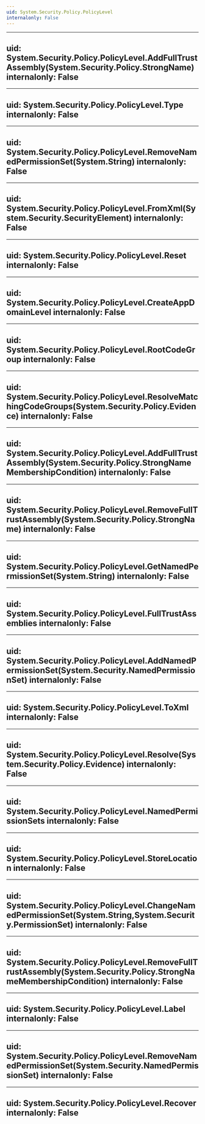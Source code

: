 ```yaml
---
uid: System.Security.Policy.PolicyLevel
internalonly: False
---
```


---
uid: System.Security.Policy.PolicyLevel.AddFullTrustAssembly(System.Security.Policy.StrongName)
internalonly: False
---

---
uid: System.Security.Policy.PolicyLevel.Type
internalonly: False
---

---
uid: System.Security.Policy.PolicyLevel.RemoveNamedPermissionSet(System.String)
internalonly: False
---

---
uid: System.Security.Policy.PolicyLevel.FromXml(System.Security.SecurityElement)
internalonly: False
---

---
uid: System.Security.Policy.PolicyLevel.Reset
internalonly: False
---

---
uid: System.Security.Policy.PolicyLevel.CreateAppDomainLevel
internalonly: False
---

---
uid: System.Security.Policy.PolicyLevel.RootCodeGroup
internalonly: False
---

---
uid: System.Security.Policy.PolicyLevel.ResolveMatchingCodeGroups(System.Security.Policy.Evidence)
internalonly: False
---

---
uid: System.Security.Policy.PolicyLevel.AddFullTrustAssembly(System.Security.Policy.StrongNameMembershipCondition)
internalonly: False
---

---
uid: System.Security.Policy.PolicyLevel.RemoveFullTrustAssembly(System.Security.Policy.StrongName)
internalonly: False
---

---
uid: System.Security.Policy.PolicyLevel.GetNamedPermissionSet(System.String)
internalonly: False
---

---
uid: System.Security.Policy.PolicyLevel.FullTrustAssemblies
internalonly: False
---

---
uid: System.Security.Policy.PolicyLevel.AddNamedPermissionSet(System.Security.NamedPermissionSet)
internalonly: False
---

---
uid: System.Security.Policy.PolicyLevel.ToXml
internalonly: False
---

---
uid: System.Security.Policy.PolicyLevel.Resolve(System.Security.Policy.Evidence)
internalonly: False
---

---
uid: System.Security.Policy.PolicyLevel.NamedPermissionSets
internalonly: False
---

---
uid: System.Security.Policy.PolicyLevel.StoreLocation
internalonly: False
---

---
uid: System.Security.Policy.PolicyLevel.ChangeNamedPermissionSet(System.String,System.Security.PermissionSet)
internalonly: False
---

---
uid: System.Security.Policy.PolicyLevel.RemoveFullTrustAssembly(System.Security.Policy.StrongNameMembershipCondition)
internalonly: False
---

---
uid: System.Security.Policy.PolicyLevel.Label
internalonly: False
---

---
uid: System.Security.Policy.PolicyLevel.RemoveNamedPermissionSet(System.Security.NamedPermissionSet)
internalonly: False
---

---
uid: System.Security.Policy.PolicyLevel.Recover
internalonly: False
---
